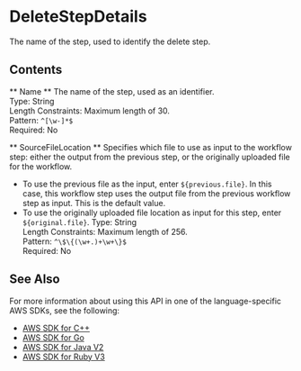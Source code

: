 # DeleteStepDetails<a name="API_DeleteStepDetails"></a>

The name of the step, used to identify the delete step\.

## Contents<a name="API_DeleteStepDetails_Contents"></a>

 ** Name **   <a name="TransferFamily-Type-DeleteStepDetails-Name"></a>
The name of the step, used as an identifier\.  
Type: String  
Length Constraints: Maximum length of 30\.  
Pattern: `^[\w-]*$`   
Required: No

 ** SourceFileLocation **   <a name="TransferFamily-Type-DeleteStepDetails-SourceFileLocation"></a>
Specifies which file to use as input to the workflow step: either the output from the previous step, or the originally uploaded file for the workflow\.  
+ To use the previous file as the input, enter `${previous.file}`\. In this case, this workflow step uses the output file from the previous workflow step as input\. This is the default value\.
+ To use the originally uploaded file location as input for this step, enter `${original.file}`\.
Type: String  
Length Constraints: Maximum length of 256\.  
Pattern: `^\$\{(\w+.)+\w+\}$`   
Required: No

## See Also<a name="API_DeleteStepDetails_SeeAlso"></a>

For more information about using this API in one of the language\-specific AWS SDKs, see the following:
+  [AWS SDK for C\+\+](https://docs.aws.amazon.com/goto/SdkForCpp/transfer-2018-11-05/DeleteStepDetails) 
+  [AWS SDK for Go](https://docs.aws.amazon.com/goto/SdkForGoV1/transfer-2018-11-05/DeleteStepDetails) 
+  [AWS SDK for Java V2](https://docs.aws.amazon.com/goto/SdkForJavaV2/transfer-2018-11-05/DeleteStepDetails) 
+  [AWS SDK for Ruby V3](https://docs.aws.amazon.com/goto/SdkForRubyV3/transfer-2018-11-05/DeleteStepDetails) 